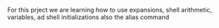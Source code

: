 For this prject we are learning how to use expansions, shell arithmetic, variables, ad shell initializations also the alias command